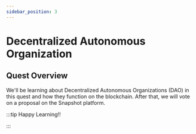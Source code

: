 ```yaml
---
sidebar_position: 3
---
```


# Decentralized Autonomous Organization

## Quest Overview
We'll be learning about Decentralized Autonomous Organizations (DAO) in this quest and how they function on the blockchain. After that, we will vote on a proposal on the Snapshot platform.

:::tip Happy Learning!!

<QuestButton text="Go To Quest" link="https://app.stackup.dev/quest_page/decentralized-autonomous-organization" />

:::

